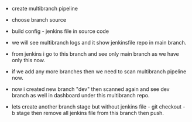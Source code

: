 - create multibranch pipeline
- choose branch source
- build config - jenkins file in source code

- we will see multibranch logs and it show jenkinsfile repo in main branch.
- from jenkins i go to this branch and see only main branch as we have only this now.
- if we add any more branches then we need to scan multibranch pipeline now.
- now i created new branch "dev" then scanned again and see dev branch as well in dashboard under this multibranch repo.

- lets create another branch stage but without jenkins file - 
git checkout -b stage
then remove all jenkins file from this branch then push.

